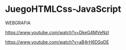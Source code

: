 # JuegoHTMLCss-JavaScript
WEBGRAFIA

https://www.youtube.com/watch?v=DkeG4MVeNzI

https://www.youtube.com/watch?v=aB4rH6DSqDE
